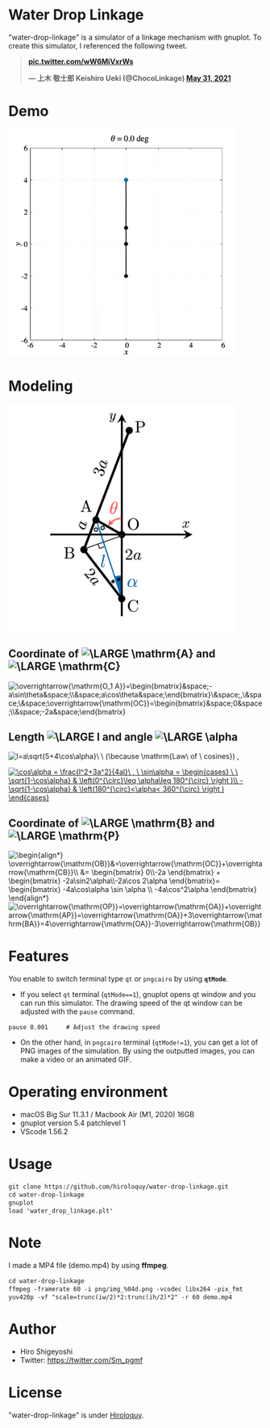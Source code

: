 # Water Drop Linkage
"water-drop-linkage" is a simulator of a linkage mechanism  with gnuplot.
To create this simulator, I referenced the following tweet.

**<blockquote class="twitter-tweet"><p lang="und" dir="ltr"><a href="https://t.co/wW6MiVxrWs">pic.twitter.com/wW6MiVxrWs</a></p>&mdash; 上木 敬士郎 Keishiro Ueki (@ChocoLinkage) <a href="https://twitter.com/ChocoLinkage/status/1399198044122271746?ref_src=twsrc%5Etfw">May 31, 2021</a></blockquote>**

# Demo
<img src="demo_2x.gif" width="450" alt="demo_2x.gif" title="demo_2x.gif">

# Modeling
<img src="modeling.png" width="450" alt="modeling.png" title="modeling.png">

## Coordinate of <img src="https://latex.codecogs.com/gif.latex?\inline&space;\LARGE&space;\mathrm{A}" title="\LARGE \mathrm{A}" /> and <img src="https://latex.codecogs.com/gif.latex?\inline&space;\LARGE&space;\mathrm{C}" title="\LARGE \mathrm{C}" />
<img src="https://latex.codecogs.com/gif.latex?\overrightarrow{\mathrm{OA}}=\begin{bmatrix}&space;-a\sin\theta&space;\\&space;a\cos\theta&space;\end{bmatrix}\&space;,\&space;\&space;\overrightarrow{\mathrm{OC}}=\begin{bmatrix}&space;0&space;\\&space;-2a&space;\end{bmatrix}" title="\overrightarrow{\mathrm{O_1 A}}=\begin{bmatrix}&space;-a\sin\theta&space;\\&space;a\cos\theta&space;\end{bmatrix}\&space;,\&space;\&space;\overrightarrow{\mathrm{OC}}=\begin{bmatrix}&space;0&space;\\&space;-2a&space;\end{bmatrix}" />

## Length <img src="https://latex.codecogs.com/gif.latex?\inline&space;\LARGE&space;l" title="\LARGE l" /> and angle <img src="https://latex.codecogs.com/gif.latex?\inline&space;\LARGE&space;\alpha" title="\LARGE \alpha" />
<img src="https://latex.codecogs.com/gif.latex?l=a\sqrt{5&plus;4\cos\alpha}\&space;\&space;(\because&space;\mathrm{Law\&space;of&space;\&space;cosines})" title="l=a\sqrt{5+4\cos\alpha}\ \ (\because \mathrm{Law\ of \ cosines})" /> ,

<a href="https://www.codecogs.com/eqnedit.php?latex=\cos\alpha&space;=&space;\frac{l^2&plus;3a^2}{4al}\&space;,&space;\&space;\sin\alpha&space;=&space;\begin{cases}&space;\&space;\&space;\sqrt{1-\cos\alpha}&space;&&space;\left(0^{\circ}\leq&space;\alpha\leq&space;180^{\circ}&space;\right&space;)\\&space;-\sqrt{1-\cos\alpha}&space;&&space;\left(180^{\circ}<\alpha<&space;360^{\circ}&space;\right&space;)&space;\end{cases}" target="_blank"><img src="https://latex.codecogs.com/gif.latex?\cos\alpha&space;=&space;\frac{l^2&plus;3a^2}{4al}\&space;,&space;\&space;\sin\alpha&space;=&space;\begin{cases}&space;\&space;\&space;\sqrt{1-\cos\alpha}&space;&&space;\left(0^{\circ}\leq&space;\alpha\leq&space;180^{\circ}&space;\right&space;)\\&space;-\sqrt{1-\cos\alpha}&space;&&space;\left(180^{\circ}<\alpha<&space;360^{\circ}&space;\right&space;)&space;\end{cases}" title="\cos\alpha = \frac{l^2+3a^2}{4al}\ , \ \sin\alpha = \begin{cases} \ \ \sqrt{1-\cos\alpha} & \left(0^{\circ}\leq \alpha\leq 180^{\circ} \right )\\ -\sqrt{1-\cos\alpha} & \left(180^{\circ}<\alpha< 360^{\circ} \right ) \end{cases}" /></a>

## Coordinate of <img src="https://latex.codecogs.com/gif.latex?\inline&space;\LARGE&space;\mathrm{B}" title="\LARGE \mathrm{B}" /> and <img src="https://latex.codecogs.com/gif.latex?\inline&space;\LARGE&space;\mathrm{P}" title="\LARGE \mathrm{P}" />

<img src="https://latex.codecogs.com/gif.latex?\begin{align*}&space;\overrightarrow{\mathrm{OB}}&=\overrightarrow{\mathrm{OC}}&plus;\overrightarrow{\mathrm{CB}}\\&space;&=&space;\begin{bmatrix}&space;0\\-2a&space;\end{bmatrix}&space;&plus;&space;\begin{bmatrix}&space;-2a\sin2\alpha\\-2a\cos&space;2\alpha&space;\end{bmatrix}=&space;\begin{bmatrix}&space;-4a\cos\alpha&space;\sin&space;\alpha&space;\\&space;-4a\cos^2\alpha&space;\end{bmatrix}&space;\end{align*}" title="\begin{align*} \overrightarrow{\mathrm{OB}}&=\overrightarrow{\mathrm{OC}}+\overrightarrow{\mathrm{CB}}\\ &= \begin{bmatrix} 0\\-2a \end{bmatrix} + \begin{bmatrix} -2a\sin2\alpha\\-2a\cos 2\alpha \end{bmatrix}= \begin{bmatrix} -4a\cos\alpha \sin \alpha \\ -4a\cos^2\alpha \end{bmatrix} \end{align*}" />

<img src="https://latex.codecogs.com/gif.latex?\overrightarrow{\mathrm{OP}}=\overrightarrow{\mathrm{OA}}&plus;\overrightarrow{\mathrm{AP}}=\overrightarrow{\mathrm{OA}}&plus;3\overrightarrow{\mathrm{BA}}=4\overrightarrow{\mathrm{OA}}-3\overrightarrow{\mathrm{OB}}" title="\overrightarrow{\mathrm{OP}}=\overrightarrow{\mathrm{OA}}+\overrightarrow{\mathrm{AP}}=\overrightarrow{\mathrm{OA}}+3\overrightarrow{\mathrm{BA}}=4\overrightarrow{\mathrm{OA}}-3\overrightarrow{\mathrm{OB}}" />

# Features
You enable to switch terminal type `qt` or `pngcairo` by using **`qtMode`**.
- If you select `qt` terminal (`qtMode==1`), gnuplot opens qt window and you can run this simulator.
The drawing speed of the qt window can be adjusted with the `pause` command.
```
pause 0.001     # Adjust the drawing speed
```
- On the other hand, in `pngcairo` terminal (`qtMode!=1`), you can get a lot of PNG images of the simulation.
By using the outputted images, you can make a video or an animated GIF.

# Operating environment
<!-- # Requirement -->
- macOS Big Sur 11.3.1 / Macbook Air (M1, 2020) 16GB
- gnuplot version 5.4 patchlevel 1
- VScode 1.56.2

<!-- # Installation -->
 
# Usage
```
git clone https://github.com/hiroloquy/water-drop-linkage.git
cd water-drop-linkage
gnuplot
load 'water_drop_linkage.plt'
```

# Note
I made a MP4 file (demo.mp4) by using **ffmpeg**.

```
cd water-drop-linkage
ffmpeg -framerate 60 -i png/img_%04d.png -vcodec libx264 -pix_fmt yuv420p -vf "scale=trunc(iw/2)*2:trunc(ih/2)*2" -r 60 demo.mp4
```
 
# Author
* Hiro Shigeyoshi
* Twitter: https://twitter.com/Sm_pgmf
 
# License
"water-drop-linkage" is under [Hiroloquy](https://hiroloquy.com/).
 
